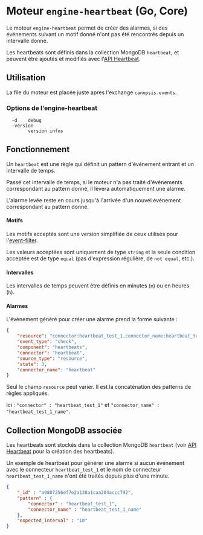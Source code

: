 # Moteur `engine-heartbeat` (Go, Core)

Le moteur `engine-heartbeat` permet de créer des alarmes, si des événements suivant un motif donné n'ont pas été rencontrés depuis un intervalle donné.

Les heartbeats sont définis dans la collection MongoDB `heartbeat`, et peuvent être ajoutés et modifiés avec l'[API Heartbeat](../../guide-developpement/api/api-v2-heartbeat.md).

## Utilisation

La file du moteur est placée juste après l'exchange `canopsis.events`.

### Options de l'engine-heartbeat

```
  -d    debug
  -version
        version infos
```

## Fonctionnement

Un `heartbeat` est une règle qui définit un pattern d'événement entrant et un intervalle de temps.

Passé cet intervalle de temps, si le moteur n'a pas traité d'événements correspondant au pattern donné, il lèvera automatiquement une alarme.

L'alarme levée reste en cours jusqu'à l'arrivée d'un nouvel événement correspondant au pattern donné.

#### Motifs

Les motifs acceptés sont une version simplifiée de ceux utilisés pour l'[event-filter](moteur-che-event_filter.md).

Les valeurs acceptées sont uniquement de type `string` et la seule condition acceptée est de type `equal` (pas d'expression régulière, de `not equal`, etc.).

#### Intervalles

Les intervalles de temps peuvent être définis en minutes (`m`) ou en heures (`h`).

#### Alarmes

L'événement généré pour créer une alarme prend la forme suivante :

```json
{
	"resource": "connector:heartbeat_test_1.connector_name:heartbeat_test_1_name",
	"event_type": "check",
	"component": "heartbeats",
	"connector": "heartbeat",
	"source_type": "resource",
	"state": 3,
	"connector_name": "heartbeat"
}
```

Seul le champ `resource` peut varier. Il est la concaténation des patterns de règles appliqués.

Ici : `"connector" : "heartbeat_test_1"` et `"connector_name" : "heartbeat_test_1_name"`.

## Collection MongoDB associée

Les heartbeats sont stockés dans la collection MongoDB `heartbeat` (voir [API Heartbeat](../../guide-developpement/api/api-v2-heartbeat.md) pour la création des heartbeats).

Un exemple de heartbeat pour générer une alarme si aucun événement avec le connecteur `heartbeat_test_1` et le nom de connecteur `heartbeat_test_1_name` n'ont été traités depuis plus d'une minute.

```json
{
    "_id" : "a9807256ef7e2a138a1caa204accc792",
    "pattern" : {
        "connector" : "heartbeat_test_1",
        "connector_name" : "heartbeat_test_1_name"
    },
    "expected_interval" : "1m"
}
```
